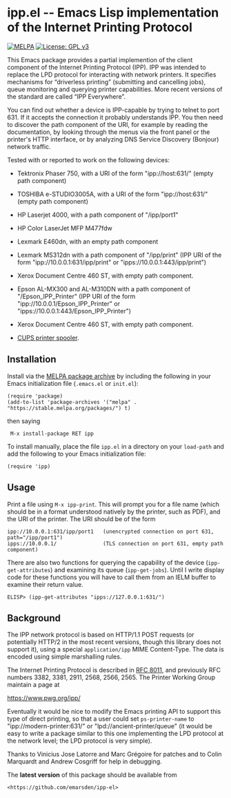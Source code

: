 # ipp.el -- Emacs Lisp implementation of the Internet Printing Protocol

[![MELPA](https://melpa.org/packages/ipp-badge.svg)](https://melpa.org/#/ipp)
[![License: GPL v3](https://img.shields.io/badge/License-GPL%20v3-blue.svg)](http://www.gnu.org/licenses/gpl-3.0)


This Emacs package provides a partial implemention of the client component of the Internet Printing
Protocol (IPP). IPP was intended to replace the LPD protocol for interacting with network printers.
It specifies mechanisms for “driverless printing” (submitting and cancelling jobs), queue monitoring
and querying printer capabilities. More recent versions of the standard are called “IPP Everywhere”.

You can find out whether a device is IPP-capable by trying to telnet to port 631. If it accepts the
connection it probably understands IPP. You then need to discover the path component of the URI, for
example by reading the documentation, by looking through the menus via the front panel or the
printer's HTTP interface, or by analyzing DNS Service Discovery (Bonjour) network traffic.

Tested with or reported to work on the following devices:

- Tektronix Phaser 750, with a URI of the form "ipp://host:631/" (empty path component)

- TOSHIBA e-STUDIO3005A, with a URI of the form "ipp://host:631/" (empty path component)

- HP Laserjet 4000, with a path component of "/ipp/port1"

- HP Color LaserJet MFP M477fdw

- Lexmark E460dn, with an empty path component

- Lexmark MS312dn with a path component of "/ipp/print" (IPP URI of the form
  "ipp://10.0.0.1:631/ipp/print" or "ipps://10.0.0.1:443/ipp/print")

- Xerox Document Centre 460 ST, with empty path component.

- Epson AL-MX300 and AL-M310DN with a path component of "/Epson_IPP_Printer" (IPP URI of the form
  "ipp://10.0.0.1/Epson_IPP_Printer" or "ipps://10.0.0.1:443/Epson_IPP_Printer")

- Xerox Document Centre 460 ST, with empty path component.

- [CUPS printer spooler](https://www.cups.org/).


## Installation

Install via the [MELPA package archive](https://melpa.org/partials/getting-started.html) by
including the following in your Emacs initialization file (`.emacs.el` or `init.el`):

    (require 'package)
    (add-to-list 'package-archives '("melpa" . "https://stable.melpa.org/packages/") t)

then saying 

     M-x install-package RET ipp

To install manually, place the file `ipp.el` in a directory on your `load-path` and add the
following to your Emacs initialization file:

    (require 'ipp)


## Usage

Print a file using `M-x ipp-print`. This will prompt you for a file name (which should
be in a format understood natively by the printer, such as PDF), and the URI of the printer. The URI
should be of the form

    ipp://10.0.0.1:631/ipp/port1   (unencrypted connection on port 631, path="/ipp/port1")
    ipps://10.0.0.1/               (TLS connection on port 631, empty path component)

There are also two functions for querying the capability of the device (`ipp-get-attributes`) and
examining its queue (`ipp-get-jobs`). Until I write display code for these functions you will have to
call them from an IELM buffer to examine their return value.

    ELISP> (ipp-get-attributes "ipps://127.0.0.1:631/")


## Background

The IPP network protocol is based on HTTP/1.1 POST requests (or potentially HTTP/2 in the most
recent versions, though this library does not support it), using a special `application/ipp` MIME
Content-Type. The data is encoded using simple marshalling rules.

The Internet Printing Protocol is described in
[RFC 8011](https://www.rfc-editor.org/rfc/rfc8011.html), and previously RFC numbers 3382, 3381,
2911, 2568, 2566, 2565. The Printer Working Group maintain a page at

  <https://www.pwg.org/ipp/>


Eventually it would be nice to modify the Emacs printing API to support this type of direct
printing, so that a user could set `ps-printer-name` to "ipp://modern-printer:631/" or
"lpd://ancient-printer/queue" (it would be easy to write a package similar to this one implementing
the LPD protocol at the network level; the LPD protocol is very simple).

Thanks to Vinicius Jose Latorre and Marc Grégoire for patches and to Colin Marquardt and Andrew
Cosgriff for help in debugging.


The **latest version** of this package should be available from

    <https://github.com/emarsden/ipp-el>
